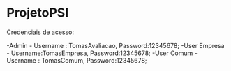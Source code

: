 # ProjetoPSI
Credenciais de acesso:

-Admin - Username : TomasAvaliacao, Password:12345678;
-User Empresa - Username:TomasEmpresa, Password:12345678;
-User Comum - Username : TomasComum, Password:12345678;

